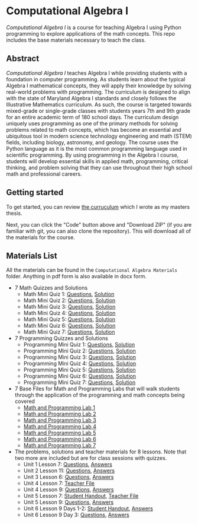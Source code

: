 # Computational Algebra I
_Computational Algebra I_ is a course for teaching Algebra I using Python programming to explore applications of the math concepts. This repo includes the base materials necessary to teach the class.


## Abstract

_Computational Algebra I_ teaches Algebra I while providing students with a foundation in computer programming. As students learn about the typical Algebra I mathematical concepts, they will apply their knowledge by solving real-world problems with programming. The curriculum is designed to align with the state of Maryland Algebra I standards and closely follows the Illustrative Mathematics curriculum. As such, the course is targeted towards mixed-grade or single-grade classes with students years 7th and 9th grade for an entire academic term of 180 school days. The curriculum design uniquely uses programming as one of the primary methods for solving problems related to math concepts, which has become an essential and ubiquitous tool in modern science technology engineering and math (STEM) fields, including biology, astronomy, and geology. The course uses the Python language as it is the most common programming language used in scientific programming. By using programming in the Algebra I course, students will develop essential skills in applied math, programming, critical thinking, and problem solving that they can use throughout their high school math and professional careers.

## Getting started

To get started, you can  review [the curruculum](./Curriculum/ComputationalAlgebra.pdf) which I wrote as my masters thesis. 

Next, you can click the "Code" button above and "Download ZIP" (if you are familiar with git, you can also clone the repository). This will download all of the materials for the course.


## Materials List
All the materials can be found in the `Computational Algebra Materials` folder. Anything in pdf form is also available in docx form. 
<ul>
    <li>7 Math Quizzes and Solutions
        <ul>
            <li>Math Mini Quiz 1: <a href=
            "https://github.com/TonyTerrasa/computational-algebra-1/blob/main/Computational%20Algebra%20Materials/MathMiniQuizzes/MathMiniQuiz1.pdf">
                Questions</a>, <a href=
                "https://github.com/TonyTerrasa/computational-algebra-1/blob/main/Computational%20Algebra%20Materials/MathMiniQuizzes/Solutions/MathMiniQuiz1_SOLUTION.pdf">
                Solution</a>
            </li>
            <li>Math Mini Quiz 2: <a href=
            "https://github.com/TonyTerrasa/computational-algebra-1/blob/main/Computational%20Algebra%20Materials/MathMiniQuizzes/MathMiniQuiz2.pdf">
                Questions</a>, <a href=
                "https://github.com/TonyTerrasa/computational-algebra-1/blob/main/Computational%20Algebra%20Materials/MathMiniQuizzes/Solutions/MathMiniQuiz2_SOLUTION.pdf">
                Solution</a>
            </li>
            <li>Math Mini Quiz 3: <a href=
            "https://github.com/TonyTerrasa/computational-algebra-1/blob/main/Computational%20Algebra%20Materials/MathMiniQuizzes/MathMiniQuiz3.pdf">
                Questions</a>, <a href=
                "https://github.com/TonyTerrasa/computational-algebra-1/blob/main/Computational%20Algebra%20Materials/MathMiniQuizzes/Solutions/MathMiniQuiz3_SOLUTION.pdf">
                Solution</a>
            </li>
            <li>Math Mini Quiz 4: <a href=
            "https://github.com/TonyTerrasa/computational-algebra-1/blob/main/Computational%20Algebra%20Materials/MathMiniQuizzes/MathMiniQuiz4.pdf">
                Questions</a>, <a href=
                "https://github.com/TonyTerrasa/computational-algebra-1/blob/main/Computational%20Algebra%20Materials/MathMiniQuizzes/Solutions/MathMiniQuiz4_SOLUTION.pdf">
                Solution</a>
            </li>
            <li>Math Mini Quiz 5: <a href=
            "https://github.com/TonyTerrasa/computational-algebra-1/blob/main/Computational%20Algebra%20Materials/MathMiniQuizzes/MathMiniQuiz5.pdf">
                Questions</a>, <a href=
                "https://github.com/TonyTerrasa/computational-algebra-1/blob/main/Computational%20Algebra%20Materials/MathMiniQuizzes/Solutions/MathMiniQuiz5_SOLUTION.pdf">
                Solution</a>
            </li>
            <li>Math Mini Quiz 6: <a href=
            "https://github.com/TonyTerrasa/computational-algebra-1/blob/main/Computational%20Algebra%20Materials/MathMiniQuizzes/MathMiniQuiz6.pdf">
                Questions</a>, <a href=
                "https://github.com/TonyTerrasa/computational-algebra-1/blob/main/Computational%20Algebra%20Materials/MathMiniQuizzes/Solutions/MathMiniQuiz6_SOLUTION.pdf">
                Solution</a>
            </li>
            <li>Math Mini Quiz 7: <a href=
            "https://github.com/TonyTerrasa/computational-algebra-1/blob/main/Computational%20Algebra%20Materials/MathMiniQuizzes/MathMiniQuiz7.pdf">
                Questions</a>, <a href=
                "https://github.com/TonyTerrasa/computational-algebra-1/blob/main/Computational%20Algebra%20Materials/MathMiniQuizzes/Solutions/MathMiniQuiz7_SOLUTION.pdf">
                Solution</a>
            </li>
        </ul>
    </li>
    <li>7 Programming Quizzes and Solutions
        <ul>
            <li>Programming Mini Quiz 1: <a href=
            "https://github.com/TonyTerrasa/computational-algebra-1/blob/main/Computational%20Algebra%20Materials/ProgrammingMiniQuizes/ProgrammingMiniQuiz1.ipynb">
                Questions</a>, <a href=
                "https://github.com/TonyTerrasa/computational-algebra-1/blob/main/Computational%20Algebra%20Materials/ProgrammingMiniQuizes/Answers/ProgrammingMiniQuiz1_ANSWER.ipynb">
                Solution</a>
            </li>
            <li>Programming Mini Quiz 2: <a href=
            "https://github.com/TonyTerrasa/computational-algebra-1/blob/main/Computational%20Algebra%20Materials/ProgrammingMiniQuizes/ProgrammingMiniQuiz2.ipynb">
                Questions</a>, <a href=
                "https://github.com/TonyTerrasa/computational-algebra-1/blob/main/Computational%20Algebra%20Materials/ProgrammingMiniQuizes/Answers/ProgrammingMiniQuiz2_ANSWER.ipynb">
                Solution</a>
            </li>
            <li>Programming Mini Quiz 3: <a href=
            "https://github.com/TonyTerrasa/computational-algebra-1/blob/main/Computational%20Algebra%20Materials/ProgrammingMiniQuizes/ProgrammingMiniQuiz3.ipynb">
                Questions</a>, <a href=
                "https://github.com/TonyTerrasa/computational-algebra-1/blob/main/Computational%20Algebra%20Materials/ProgrammingMiniQuizes/Answers/ProgrammingMiniQuiz3_ANSWER.ipynb">
                Solution</a>
            </li>
            <li>Programming Mini Quiz 4: <a href=
            "https://github.com/TonyTerrasa/computational-algebra-1/blob/main/Computational%20Algebra%20Materials/ProgrammingMiniQuizes/ProgrammingMiniQuiz4.ipynb">
                Questions</a>, <a href=
                "https://github.com/TonyTerrasa/computational-algebra-1/blob/main/Computational%20Algebra%20Materials/ProgrammingMiniQuizes/Answers/ProgrammingMiniQuiz4_ANSWER.ipynb">
                Solution</a>
            </li>
            <li>Programming Mini Quiz 5: <a href=
            "https://github.com/TonyTerrasa/computational-algebra-1/blob/main/Computational%20Algebra%20Materials/ProgrammingMiniQuizes/ProgrammingMiniQuiz5.ipynb">
                Questions</a>, <a href=
                "https://github.com/TonyTerrasa/computational-algebra-1/blob/main/Computational%20Algebra%20Materials/ProgrammingMiniQuizes/Answers/ProgrammingMiniQuiz5_ANSWER.ipynb">
                Solution</a>
            </li>
            <li>Programming Mini Quiz 6: <a href=
            "https://github.com/TonyTerrasa/computational-algebra-1/blob/main/Computational%20Algebra%20Materials/ProgrammingMiniQuizes/ProgrammingMiniQuiz6.ipynb">
                Questions</a>, <a href=
                "https://github.com/TonyTerrasa/computational-algebra-1/blob/main/Computational%20Algebra%20Materials/ProgrammingMiniQuizes/Answers/ProgrammingMiniQuiz6_ANSWER.ipynb">
                Solution</a>
            </li>
            <li>Programming Mini Quiz 7: <a href=
            "https://github.com/TonyTerrasa/computational-algebra-1/blob/main/Computational%20Algebra%20Materials/ProgrammingMiniQuizes/ProgrammingMiniQuiz7.ipynb">
                Questions</a>, <a href=
                "https://github.com/TonyTerrasa/computational-algebra-1/blob/main/Computational%20Algebra%20Materials/ProgrammingMiniQuizes/Answers/ProgrammingMiniQuiz7_ANSWER.ipynb">
                Solution</a>
            </li>
        </ul>
    </li>
    <li>7 Base Files for Math and Programming Labs that will
    walk students through the application of the programming
    and math concepts being covered
        <ul>
            <li>
                <a href=
                "https://github.com/TonyTerrasa/computational-algebra-1/blob/main/Computational%20Algebra%20Materials/Labs/Lab1.ipynb">
                Math and Programming Lab 1</a>
            </li>
            <li>
                <a href=
                "https://github.com/TonyTerrasa/computational-algebra-1/blob/main/Computational%20Algebra%20Materials/Labs/Lab2.ipynb">
                Math and Programming Lab 2</a>
            </li>
            <li>
                <a href=
                "https://github.com/TonyTerrasa/computational-algebra-1/blob/main/Computational%20Algebra%20Materials/Labs/Lab3.ipynb">
                Math and Programming Lab 3</a>
            </li>
            <li>
                <a href=
                "https://github.com/TonyTerrasa/computational-algebra-1/blob/main/Computational%20Algebra%20Materials/Labs/Lab4.ipynb">
                Math and Programming Lab 4</a>
            </li>
            <li>
                <a href=
                "https://github.com/TonyTerrasa/computational-algebra-1/blob/main/Computational%20Algebra%20Materials/Labs/Lab5.ipynb">
                Math and Programming Lab 5</a>
            </li>
            <li>
                <a href=
                "https://github.com/TonyTerrasa/computational-algebra-1/blob/main/Computational%20Algebra%20Materials/Labs/Lab6.ipynb">
                Math and Programming Lab 6</a>
            </li>
            <li>
                <a href=
                "https://github.com/TonyTerrasa/computational-algebra-1/blob/main/Computational%20Algebra%20Materials/Labs/Lab7.ipynb">
                Math and Programming Lab 7</a>
            </li>
        </ul>
    </li>
    <li>The problems, solutions and teacher materials for 8
    lessons. Note that two more are included but are for class
    sessions with quizzes.
        <ul>
            <li>Unit 1 Lesson 7: <a href=
            "https://github.com/TonyTerrasa/computational-algebra-1/blob/main/Computational%20Algebra%20Materials/LessonPlanMaterials/Unit1Lesson7.ipynb">
                Questions</a>, <a href=
                "https://github.com/TonyTerrasa/computational-algebra-1/blob/main/Computational%20Algebra%20Materials/LessonPlanMaterials/Unit1Lesson7_SOLUTION.ipynb">
                Answers</a>
            </li>
            <li>Unit 2 Lesson 11: <a href=
            "https://github.com/TonyTerrasa/computational-algebra-1/blob/main/Computational%20Algebra%20Materials/LessonPlanMaterials/Unit2Lesson11.ipynb">
                Questions</a>, <a href=
                "https://github.com/TonyTerrasa/computational-algebra-1/blob/main/Computational%20Algebra%20Materials/LessonPlanMaterials/Unit2Lesson11_SOLUTION.ipynb">
                Answers</a>
            </li>
            <li>Unit 3 Lesson 6: <a href=
            "https://github.com/TonyTerrasa/computational-algebra-1/blob/main/Computational%20Algebra%20Materials/LessonPlanMaterials/Unit3Lesson6.ipynb">
                Questions</a>, <a href=
                "https://github.com/TonyTerrasa/computational-algebra-1/blob/main/Computational%20Algebra%20Materials/LessonPlanMaterials/Unit3Lesson6_SOLUTION.ipynb">
                Answers</a>
            </li>
            <li>Unit 4 Lesson 7: <a href=
            "https://github.com/TonyTerrasa/computational-algebra-1/blob/main/Computational%20Algebra%20Materials/LessonPlanMaterials/Unit4Lesson7_TEACHER.ipynb">
                Teacher File</a>
            </li>
            <li>Unit 4 Lesson 9: <a href=
            "https://github.com/TonyTerrasa/computational-algebra-1/blob/main/Computational%20Algebra%20Materials/LessonPlanMaterials/Unit4Lesson9.ipynb">
                Questions</a>, <a href=
                "https://github.com/TonyTerrasa/computational-algebra-1/blob/main/Computational%20Algebra%20Materials/LessonPlanMaterials/Unit4Lesson9_SOLUTION.ipynb">
                Answers</a>
            </li>
            <li>Unit 5 Lesson 7: <a href=
            "https://github.com/TonyTerrasa/computational-algebra-1/blob/main/Computational%20Algebra%20Materials/LessonPlanMaterials/Unit5Lesson7_STUDENTHANDOUT.pdf">
                Student Handout</a>, <a href=
                "https://github.com/TonyTerrasa/computational-algebra-1/blob/main/Computational%20Algebra%20Materials/LessonPlanMaterials/Unit5Lesson7_TEACHER.ipynb">
                Teacher File</a>
            </li>
            <li>Unit 5 Lesson 9: <a href=
            "https://github.com/TonyTerrasa/computational-algebra-1/blob/main/Computational%20Algebra%20Materials/LessonPlanMaterials/Unit5Lesson9.ipynb">
                Questions</a>, <a href=
                "https://github.com/TonyTerrasa/computational-algebra-1/blob/main/Computational%20Algebra%20Materials/LessonPlanMaterials/Unit5Lesson9_SOLUTION.ipynb">
                Answers</a>
            </li>
            <li>Unit 6 Lesson 9 Days 1-2: <a href=
            "https://github.com/TonyTerrasa/computational-algebra-1/blob/main/Computational%20Algebra%20Materials/LessonPlanMaterials/Unit6Lesson9_STUDENTHANDOUT.pdf">
                Student Handout</a>, <a href=
                "https://github.com/TonyTerrasa/computational-algebra-1/blob/main/Computational%20Algebra%20Materials/LessonPlanMaterials/Unit6Lesson9_HANDOUT_SOLUTION.pdf">
                Answers</a>
            </li>
            <li>Unit 6 Lesson 9 Day 3: <a href=
            "https://github.com/TonyTerrasa/computational-algebra-1/blob/main/Computational%20Algebra%20Materials/LessonPlanMaterials/Unit6Lesson9_day3.ipynb">
                Questions</a>, <a href=
                "https://github.com/TonyTerrasa/computational-algebra-1/blob/main/Computational%20Algebra%20Materials/LessonPlanMaterials/Unit6Lesson9_day3_SOLUTION.ipynb">
                Answers</a>
            </li>
        </ul>
    </li>
</ul>
